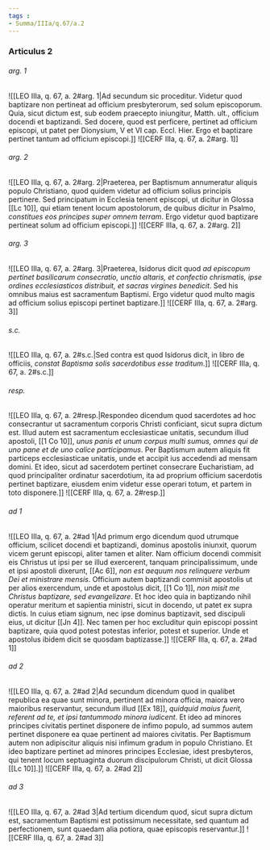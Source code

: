 ```yaml
---
tags : 
- Summa/IIIa/q.67/a.2
---
```


### Articulus 2

###### arg. 1
![[LEO IIIa, q. 67, a. 2#arg. 1|Ad secundum sic proceditur. Videtur quod baptizare non pertineat ad officium presbyterorum, sed solum episcoporum. Quia, sicut dictum est, sub eodem praecepto iniungitur, Matth. ult., officium docendi et baptizandi. Sed docere, quod est perficere, pertinet ad officium episcopi, ut patet per Dionysium, V et VI cap. Eccl. Hier. Ergo et baptizare pertinet tantum ad officium episcopi.]]
![[CERF IIIa, q. 67, a. 2#arg. 1]]

###### arg. 2
![[LEO IIIa, q. 67, a. 2#arg. 2|Praeterea, per Baptismum annumeratur aliquis populo Christiano, quod quidem videtur ad officium solius principis pertinere. Sed principatum in Ecclesia tenent episcopi, ut dicitur in Glossa [[Lc 10]], qui etiam tenent locum apostolorum, de quibus dicitur in Psalmo, *constitues eos principes super omnem terram*. Ergo videtur quod baptizare pertineat solum ad officium episcopi.]]
![[CERF IIIa, q. 67, a. 2#arg. 2]]

###### arg. 3
![[LEO IIIa, q. 67, a. 2#arg. 3|Praeterea, Isidorus dicit quod *ad episcopum pertinet basilicarum consecratio, unctio altaris, et confectio chrismatis, ipse ordines ecclesiasticos distribuit, et sacras virgines benedicit*. Sed his omnibus maius est sacramentum Baptismi. Ergo videtur quod multo magis ad officium solius episcopi pertinet baptizare.]]
![[CERF IIIa, q. 67, a. 2#arg. 3]]

###### s.c.
![[LEO IIIa, q. 67, a. 2#s.c.|Sed contra est quod Isidorus dicit, in libro de officiis, *constat Baptisma solis sacerdotibus esse traditum*.]]
![[CERF IIIa, q. 67, a. 2#s.c.]]

###### resp.
![[LEO IIIa, q. 67, a. 2#resp.|Respondeo dicendum quod sacerdotes ad hoc consecrantur ut sacramentum corporis Christi conficiant, sicut supra dictum est. Illud autem est sacramentum ecclesiasticae unitatis, secundum illud apostoli, [[1 Co 10]], *unus panis et unum corpus multi sumus, omnes qui de uno pane et de uno calice participamus*. Per Baptismum autem aliquis fit particeps ecclesiasticae unitatis, unde et accipit ius accedendi ad mensam domini. Et ideo, sicut ad sacerdotem pertinet consecrare Eucharistiam, ad quod principaliter ordinatur sacerdotium, ita ad proprium officium sacerdotis pertinet baptizare, eiusdem enim videtur esse operari totum, et partem in toto disponere.]]
![[CERF IIIa, q. 67, a. 2#resp.]]

###### ad 1
![[LEO IIIa, q. 67, a. 2#ad 1|Ad primum ergo dicendum quod utrumque officium, scilicet docendi et baptizandi, dominus apostolis iniunxit, quorum vicem gerunt episcopi, aliter tamen et aliter. Nam officium docendi commisit eis Christus ut ipsi per se illud exercerent, tanquam principalissimum, unde et ipsi apostoli dixerunt, [[Ac 6]], *non est aequum nos relinquere verbum Dei et ministrare mensis*. Officium autem baptizandi commisit apostolis ut per alios exercendum, unde et apostolus dicit, [[1 Co 1]], *non misit me Christus baptizare, sed evangelizare*. Et hoc ideo quia in baptizando nihil operatur meritum et sapientia ministri, sicut in docendo, ut patet ex supra dictis. In cuius etiam signum, nec ipse dominus baptizavit, sed discipuli eius, ut dicitur [[Jn 4]]. Nec tamen per hoc excluditur quin episcopi possint baptizare, quia quod potest potestas inferior, potest et superior. Unde et apostolus ibidem dicit se quosdam baptizasse.]]
![[CERF IIIa, q. 67, a. 2#ad 1]]

###### ad 2
![[LEO IIIa, q. 67, a. 2#ad 2|Ad secundum dicendum quod in qualibet republica ea quae sunt minora, pertinent ad minora officia, maiora vero maioribus reservantur, secundum illud [[Ex 18]], *quidquid maius fuerit, referent ad te, et ipsi tantummodo minora iudicent*. Et ideo ad minores principes civitatis pertinet disponere de infimo populo, ad summos autem pertinet disponere ea quae pertinent ad maiores civitatis. Per Baptismum autem non adipiscitur aliquis nisi infimum gradum in populo Christiano. Et ideo baptizare pertinet ad minores principes Ecclesiae, idest presbyteros, qui tenent locum septuaginta duorum discipulorum Christi, ut dicit Glossa [[Lc 10]].]]
![[CERF IIIa, q. 67, a. 2#ad 2]]

###### ad 3
![[LEO IIIa, q. 67, a. 2#ad 3|Ad tertium dicendum quod, sicut supra dictum est, sacramentum Baptismi est potissimum necessitate, sed quantum ad perfectionem, sunt quaedam alia potiora, quae episcopis reservantur.]]
![[CERF IIIa, q. 67, a. 2#ad 3]]

